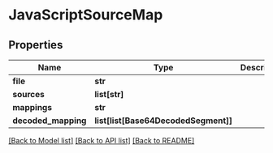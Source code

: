 # JavaScriptSourceMap

## Properties
Name | Type | Description | Notes
------------ | ------------- | ------------- | -------------
**file** | **str** |  | [optional] 
**sources** | **list[str]** |  | [optional] 
**mappings** | **str** |  | [optional] 
**decoded_mapping** | **list[list[Base64DecodedSegment]]** |  | [optional] 

[[Back to Model list]](../README.md#documentation-for-models) [[Back to API list]](../README.md#documentation-for-api-endpoints) [[Back to README]](../README.md)


